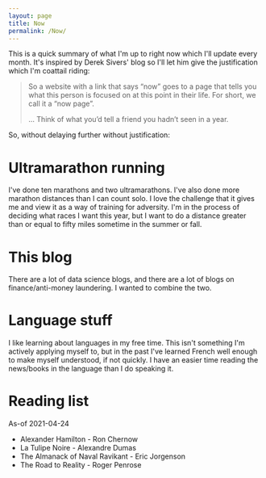 ```yaml
---
layout: page
title: Now
permalink: /Now/
---
```


This is a quick summary of what I'm up to right now which I'll update every month. It's inspired by Derek Sivers' blog so I'll let him give the justification which I'm coattail riding:

> So a website with a link that says “now” goes to a page that tells you what this person is focused on at this point in their life. For short, we call it a “now page”.
>
>...
>Think of what you’d tell a friend you hadn’t seen in a year.

 
 
So, without delaying further without justification:

# Ultramarathon running

I've done ten marathons and two ultramarathons. I've also done more marathon distances than I can count solo. I love the challenge that it gives me and view it as a way of training for adversity. I'm in the process of deciding what races I want this year, but I want to do a distance greater than or equal to fifty miles sometime in the summer or fall.

# This blog

There are a lot of data science blogs, and there are a lot of blogs on finance/anti-money laundering. I wanted to combine the two.



# Language stuff
I like learning about languages in my free time. This isn't something I'm actively applying myself to, but in the past I've learned French well enough to make myself understood, if not quickly. I have an easier time reading the news/books in the language than I do speaking it. 

#  Reading list

As-of 2021-04-24
- Alexander Hamilton - Ron Chernow
- La Tulipe Noire - Alexandre Dumas
- The Almanack of Naval Ravikant  - Eric Jorgenson
- The Road to Reality - Roger Penrose





